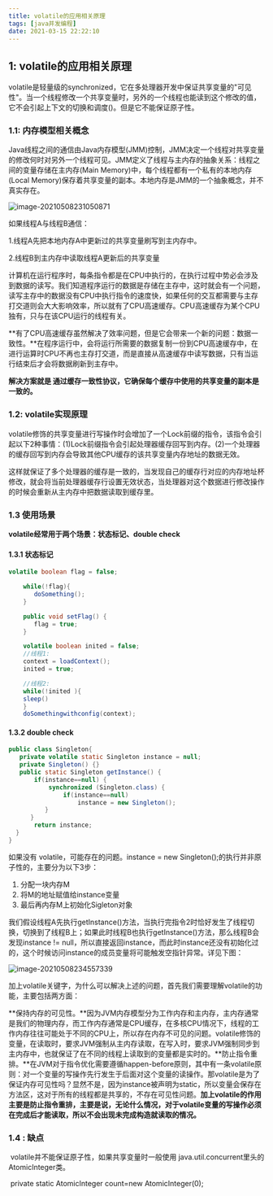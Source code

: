 ```yaml
---
title: volatile的应用相关原理
tags: [java并发编程]
date: 2021-03-15 22:22:10
---
```


## 1: volatile的应用相关原理

​     volatile是轻量级的synchronized，它在多处理器开发中保证共享变量的"可见性"。当一个线程修改一个共享变量时，另外的一个线程也能读到这个修改的值，它不会引起上下文的切换和调度(<!--上下文切换CPU通过时间片分配算法来循环执行任务，当前任务执行一段时间后会切换到下一个任务，切换前保留上一个任务的状态，下次再切换回这个任务，任务从保存到再加载过程就是一次上下文切换-->)。但是它不能保证原子性。

### 1.1: 内存模型相关概念

​     Java线程之间的通信由Java内存模型(JMM)控制，JMM决定一个线程对共享变量的修改何时对另外一个线程可见。JMM定义了线程与主内存的抽象关系：线程之间的变量存储在主内存(Main Memory)中，每个线程都有一个私有的本地内存(Local Memory)保存着共享变量的副本。本地内存是JMM的一个抽象概念，并不真实存在。

![image-20210508231050871](E:\study\images\image-20210508231050871.png)

如果线程A与线程B通信：

  1.线程A先把本地内存A中更新过的共享变量刷写到主内存中。

   2.线程B到主内存中读取线程A更新后的共享变量  

​    计算机在运行程序时，每条指令都是在CPU中执行的，在执行过程中势必会涉及到数据的读写。我们知道程序运行的数据是存储在主存中，这时就会有一个问题，读写主存中的数据没有CPU中执行指令的速度快，如果任何的交互都需要与主存打交道则会大大影响效率，所以就有了CPU高速缓存。CPU高速缓存为某个CPU独有，只与在该CPU运行的线程有关。

   **有了CPU高速缓存虽然解决了效率问题，但是它会带来一个新的问题：数据一致性。**在程序运行中，会将运行所需要的数据复制一份到CPU高速缓存中，在进行运算时CPU不再也主存打交道，而是直接从高速缓存中读写数据，只有当运行结束后才会将数据刷新到主存中。

  **解决方案就是 通过缓存一致性协议，它确保每个缓存中使用的共享变量的副本是一致的。**



###  1.2: volatile实现原理

​    volatile修饰的共享变量进行写操作时会增加了一个Lock前缀的指令，该指令会引起以下2种事情：(1)Lock前缀指令会引起处理器缓存回写到内存。(2)一个处理器的缓存回写到内存会导致其他CPU缓存的该共享变量内存地址的数据无效。

​    这样就保证了多个处理器的缓存是一致的，当发现自己的缓存行对应的内存地址杯修改，就会将当前处理器缓存行设置无效状态，当处理器对这个数据进行修改操作的时候会重新从主内存中把数据读取到缓存里。



### 1.3 使用场景

  **volatile经常用于两个场景：状态标记、double check**

####    1.3.1 状态标记

```java
volatile boolean flag = false;

    while(!flag){
       doSomething();
    }

    public void setFlag() {
       flag = true;
    }

    volatile boolean inited = false;
    //线程1:
    context = loadContext();  
    inited = true;            

    //线程2:
    while(!inited ){
    sleep()
    }
    doSomethingwithconfig(context);
```

####    1.3.2 double check

   

```java
public class Singleton{
   private volatile static Singleton instance = null;
   private Singleton() {}
   public static Singleton getInstance() {
       if(instance==null) {
           synchronized (Singleton.class) {
               if(instance==null)
                   instance = new Singleton();
          }
      }
       return instance;
  }
}
```

 如果没有 volatile，可能存在的问题。instance = new Singleton();的执行并非原子性的，主要分为以下3步：

1. 分配一块内存M
2. 将M的地址赋值给instance变量
3. 最后再内存M上初始化Sigleton对象

​    我们假设线程A先执行getInstance()方法，当执行完指令2时恰好发生了线程切换，切换到了线程B上；如果此时线程B也执行getInstance()方法，那么线程B会发现instance != null，所以直接返回instance，而此时instance还没有初始化过的，这个时候访问instance的成员变量将可能触发空指针异常。详见下图：

![image-20210508234557339](E:\study\images\image-20210508234557339.png)

加上volatile关键字，为什么可以解决上述的问题，首先我们需要理解volatile的功能，主要包括两方面：

​    **保持内存的可见性。**因为JVM内存模型分为工作内存和主内存，主内存通常是我们的物理内存，而工作内存通常是CPU缓存，在多核CPU情况下，线程的工作内存往往可能处于不同的CPU上，所以存在内存不可见的问题。volatile修饰的变量，在读取时，要求JVM强制从主内存读取，在写入时，要求JVM强制同步到主内存中，也就保证了在不同的线程上读取到的变量都是实时的。
​     **防止指令重排。**在JVM对于指令优化需要遵循happen-before原则，其中有一条volatile原则：对一个变量的写操作先行发生于后面对这个变量的读操作。
​     那volatile是为了保证内存可见性吗？显然不是，因为instance被声明为static，所以变量会保存在方法区，这对于所有的线程都是共享的，不存在可见性问题。**加上volatile的作用主要是防止指令重排，主要是说，无论什么情况，对于volatile变量的写操作必须在完成后才能读取，所以不会出现未完成构造就读取的情况。**



### 1.4 : 缺点

​    volatile并不能保证原子性，如果共享变量时一般使用 java.util.concurrent里头的AtomicInteger类。

​    private static AtomicInteger count=new AtomicInteger(0);